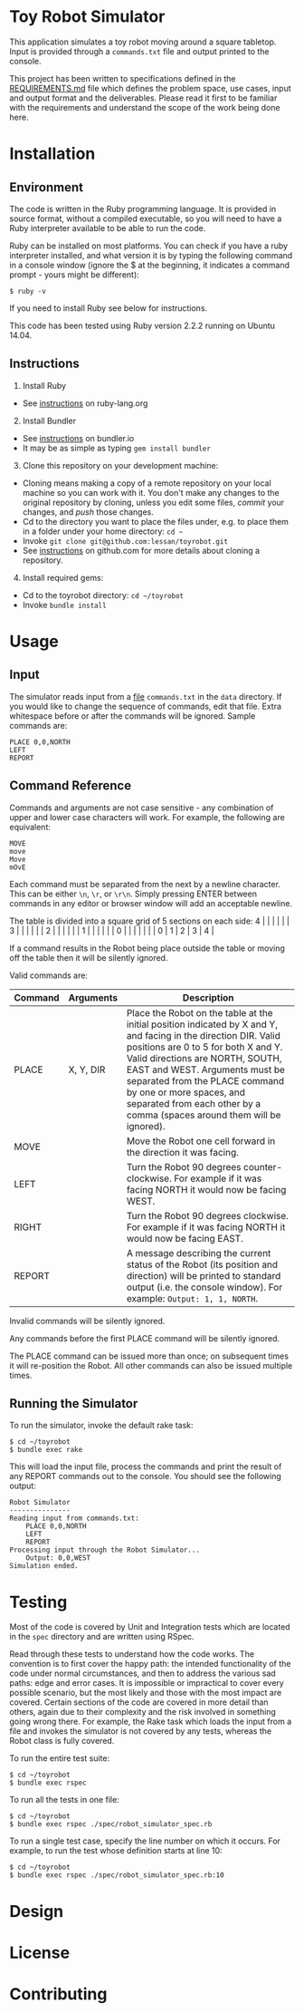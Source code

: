 # Toy Robot Simulator

This application simulates a toy robot moving around a square tabletop. Input is provided through a `commands.txt` file and output printed to the console.

This project has been written to specifications defined in the [REQUIREMENTS.md](REQUIREMENTS.md) file which defines the problem space, use cases, input and output format and the deliverables. Please read it first to be familiar with the requirements and understand the scope of the work being done here.


# Installation

## Environment

The code is written in the Ruby programming language. It is provided in source format, without a compiled executable, so you will need to have a Ruby interpreter available to be able to run the code.

Ruby can be installed on most platforms. You can check if you have a ruby interpreter installed, and what version it is by typing the following command in a console window (ignore the $ at the beginning, it indicates a command prompt - yours might be different):

```
$ ruby -v
```

If you need to install Ruby see below for instructions.

This code has been tested using Ruby version 2.2.2 running on Ubuntu 14.04.

## Instructions

1. Install Ruby
  - See [instructions](https://www.ruby-lang.org/en/documentation/installation/) on ruby-lang.org
2. Install Bundler
  - See [instructions](http://bundler.io/) on bundler.io
  - It may be as simple as typing `gem install bundler`
3. Clone this repository on your development machine:
  - Cloning means making a copy of a remote repository on your local machine so you can work with it. You don't make any changes to the original repository by cloning, unless you edit some files, _commit_ your changes, and _push_ those changes.
  - Cd to the directory you want to place the files under, e.g. to place them in a folder under your home directory: `cd ~`
  - Invoke `git clone git@github.com:lessan/toyrobot.git`
  - See [instructions](https://help.github.com/articles/cloning-a-repository/) on github.com for more details about cloning a repository.
4. Install required gems:
  - Cd to the toyrobot directory: `cd ~/toyrobot`
  - Invoke `bundle install`


# Usage

## Input

The simulator reads input from a [file](data/commands.txt) `commands.txt` in the `data` directory. If you would like to change the sequence of commands, edit that file. Extra whitespace before or after the commands will be ignored. Sample commands are:

```
PLACE 0,0,NORTH
LEFT
REPORT
```

## Command Reference

Commands and arguments are not case sensitive - any combination of upper and lower case characters will work. For example, the following are equivalent:
```
MOVE
move
Move
mOvE
```

Each command must be separated from the next by a newline character. This can be either `\n`, `\r`, or `\r\n`. Simply pressing ENTER between commands in any editor or browser window will add an acceptable newline.

The table is divided into a square grid of 5 sections on each side:
4 |   |   |   |   |   |
3 |   |   |   |   |   |
2 |   |   |   |   |   |
1 |   |   |   |   |   |
0 |   |   |   |   |   |
  | 0 | 1 | 2 | 3 | 4 |

If a command results in the Robot being place outside the table or moving off the table then it will be silently ignored.

Valid commands are:

Command | Arguments | Description
------- | --------- | -----------
PLACE   | X, Y, DIR | Place the Robot on the table at the initial position indicated by X and Y, and facing in the direction DIR. Valid positions are 0 to 5 for both X and Y. Valid directions are NORTH, SOUTH, EAST and WEST. Arguments must be separated from the PLACE command by one or more spaces, and separated from each other by a comma (spaces around them will be ignored).
MOVE    |           | Move the Robot one cell forward in the direction it was facing.
LEFT    |           | Turn the Robot 90 degrees counter-clockwise. For example if it was facing NORTH it would now be facing WEST.
RIGHT   |           | Turn the Robot 90 degrees clockwise. For example if it was facing NORTH it would now be facing EAST.
REPORT  |           | A message describing the current status of the Robot (its position and direction) will be printed to standard output (i.e. the console window). For example: `Output: 1, 1, NORTH`.

Invalid commands will be silently ignored.

Any commands before the first PLACE command will be silently ignored.

The PLACE command can be issued more than once; on subsequent times it will re-position the Robot. All other commands can also be issued multiple times.

## Running the Simulator

To run the simulator, invoke the default rake task:

```
$ cd ~/toyrobot
$ bundle exec rake
```

This will load the input file, process the commands and print the result of any REPORT commands out to the console. You should see the following output:

```
Robot Simulator
---------------
Reading input from commands.txt:
    PLACE 0,0,NORTH
    LEFT
    REPORT
Processing input through the Robot Simulator...
    Output: 0,0,WEST
Simulation ended.
```


# Testing

Most of the code is covered by Unit and Integration tests which are located in the `spec` directory and are written using RSpec.

Read through these tests to understand how the code works. The convention is to first cover the happy path: the intended functionality of the code under normal circumstances, and then to address the various sad paths: edge and error cases. It is impossible or impractical to cover every possible scenario, but the most likely and those with the most impact are covered. Certain sections of the code are covered in more detail than others, again due to their complexity and the risk involved in something going wrong there. For example, the Rake task which loads the input from a file and invokes the simulator is not covered by any tests, whereas the Robot class is fully covered.

To run the entire test suite:

```
$ cd ~/toyrobot
$ bundle exec rspec
```

To run all the tests in one file:

```
$ cd ~/toyrobot
$ bundle exec rspec ./spec/robot_simulator_spec.rb
```

To run a single test case, specify the line number on which it occurs. For example, to run the test whose definition starts at line 10:

```
$ cd ~/toyrobot
$ bundle exec rspec ./spec/robot_simulator_spec.rb:10
```


# Design


# License


# Contributing




